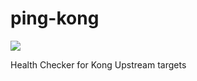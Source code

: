 # ping-kong
<p align="left">
  <a href="https://travis-ci.org/gojekfarm/kong-healthcheck"><img src="https://travis-ci.org/gojekfarm/kong-healthcheck.svg?branch=master" /> </a>
</p>

Health Checker for Kong Upstream targets
